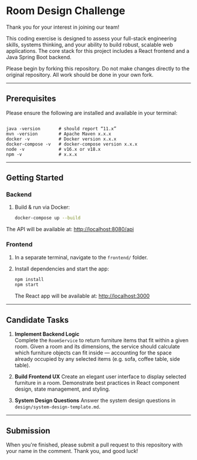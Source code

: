 # Room Design Challenge

Thank you for your interest in joining our team!

This coding exercise is designed to assess your full-stack engineering skills, systems thinking, and your ability to build robust, scalable web applications. The core stack for this project includes a React frontend and a Java Spring Boot backend.

Please begin by forking this repository. Do not make changes directly to the original repository. All work should be done in your own fork.

---

## Prerequisites

Please ensure the following are installed and available in your terminal:

```

java -version       # should report “11.x”
mvn -version        # Apache Maven x.x.x
docker -v           # Docker version x.x.x
docker-compose -v   # docker-compose version x.x.x
node -v             # v16.x or v18.x
npm -v              # x.x.x

````

---

## Getting Started

### Backend

1. Build & run via Docker:
   ```bash
   docker-compose up --build
   ```

The API will be available at: [http://localhost:8080/api](http://localhost:8080/api)

### Frontend

1. In a separate terminal, navigate to the `frontend/` folder.
2. Install dependencies and start the app:

   ```bash
   npm install
   npm start
   ```

   The React app will be available at: [http://localhost:3000](http://localhost:3000)

---

## Candidate Tasks

1. **Implement Backend Logic**  
   Complete the `RoomService` to return furniture items that fit within a given room. Given a room and its dimensions, the service should calculate which furniture objects can fit inside — accounting for the space already occupied by any selected items (e.g. sofa, coffee table, side table).

2. **Build Frontend UX**
   Create an elegant user interface to display selected furniture in a room. Demonstrate best practices in React component design, state management, and styling.

3. **System Design Questions**
   Answer the system design questions in `design/system-design-template.md`.

---

## Submission

When you're finished, please submit a pull request to this repository with your name in the comment.
Thank you, and good luck!
